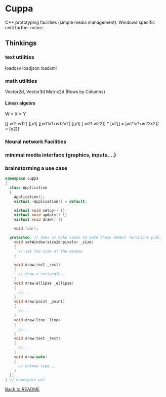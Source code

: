 # Cuppa

C++ prototyping facilities (simple media management). Windows specific until further notice.

## Thinkings

### text utilities

loadcsv
loadjson
loadxml

### math utilities

Vector2d, Vector3d
Matrix2d (Rows by Columns)

#### Linear algebra

W * X = Y

[[ w11 w12]    [[x1]     [[w11*x1+w12*x2]    [[y1]
 [ w21 w22]] *  [x2]]  =  [w21*x1+w22*x2]] =  [y2]]

### Neural network Facilities

### minimal media interface (graphics, inputs,...)

### brainstorming a use case

```cpp
namespace cuppa
{
  class Application
  {
    Application();
    virtual ~Application() = default;

    virtual void setup() {}
    virtual void update() {}
    virtual void draw() {}

    void run();

  protected: // does it make sense to make these member functions public?
    void setWindow(size2d<pixels> _size)
    {
      // set the size of the window
    }

    void draw(rect _rect)
    {
      // draw a rectangle...
    }
    void draw(ellipse _ellipse)
    {
      //...
    }
    void draw(point _point)
    {
      //...
    }
    void draw(line _line)
    {
      //...
    }
    void draw(text _text)
    {
      //...
    }
    void draw(auto)
    {
      // unknow type...
    }
  };
} // namespace wit
```

[Back to README](../../README.md)